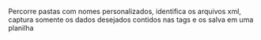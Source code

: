 Percorre pastas com nomes personalizados, identifica os arquivos xml, captura somente os dados desejados contidos nas tags e os salva em uma planilha
